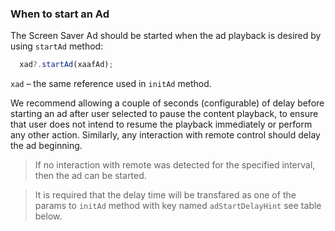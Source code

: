 ### When to start an Ad

The Screen Saver Ad should be started when the ad playback is desired by using `startAd` method:

```typescript
  xad?.startAd(xaafAd);
```

`xad` – the same reference used in `initAd` method.

We recommend allowing a couple of seconds (configurable) of delay before starting an ad after user selected to pause the content playback, to ensure that user does not intend to resume the  playback immediately or perform any other action. Similarly, any interaction with remote control should delay the ad beginning. 

> If no interaction with remote was detected for the specified interval, then the ad can be started.

> It is required that the delay time will be transfared as one of the params to `initAd` method with key named `adStartDelayHint` see table below.

